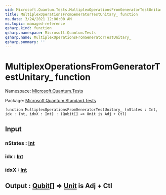 ```yaml
---
uid: Microsoft.Quantum.Tests.MultiplexOperationsFromGeneratorTestUnitary_
title: MultiplexOperationsFromGeneratorTestUnitary_ function
ms.date: 3/24/2021 12:00:00 AM
ms.topic: managed-reference
qsharp.kind: function
qsharp.namespace: Microsoft.Quantum.Tests
qsharp.name: MultiplexOperationsFromGeneratorTestUnitary_
qsharp.summary: ''
---
```


# MultiplexOperationsFromGeneratorTestUnitary_ function

Namespace: [Microsoft.Quantum.Tests](xref:Microsoft.Quantum.Tests)

Package: [Microsoft.Quantum.Standard.Tests](https://nuget.org/packages/Microsoft.Quantum.Standard.Tests)




```qsharp
function MultiplexOperationsFromGeneratorTestUnitary_ (nStates : Int, idx : Int, idxX : Int) : (Qubit[] => Unit is Adj + Ctl)
```


## Input

### nStates : [Int](xref:microsoft.quantum.lang-ref.int)




### idx : [Int](xref:microsoft.quantum.lang-ref.int)




### idxX : [Int](xref:microsoft.quantum.lang-ref.int)





## Output : [Qubit](xref:microsoft.quantum.lang-ref.qubit)[] => [Unit](xref:microsoft.quantum.lang-ref.unit)  is Adj + Ctl


